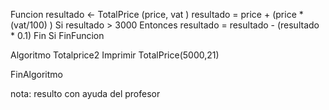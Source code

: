 Funcion resultado <- TotalPrice (price, vat )
	resultado = price + (price * (vat/100) ) 
	Si resultado > 3000 Entonces
		resultado = resultado - (resultado * 0.1) 
	Fin Si
FinFuncion

Algoritmo Totalprice2
	Imprimir TotalPrice(5000,21)
	
FinAlgoritmo


nota: resulto con ayuda del profesor

